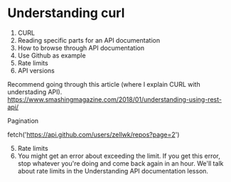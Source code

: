 # Understanding curl

1. CURL
2. Reading specific parts for an API documentation
3. How to browse through API documentation
4. Use Github as example
5. Rate limits
6. API versions

Recommend going through this article (where I explain CURL with understading API). https://www.smashingmagazine.com/2018/01/understanding-using-rest-api/

Pagination

fetch('https://api.github.com/users/zellwk/repos?page=2')


5. Rate limits
  1. You might get an error about exceeding the limit. If you get this error, stop whatever you're doing and come back again in an hour. We'll talk about rate limits in the Understanding API documentation lesson.